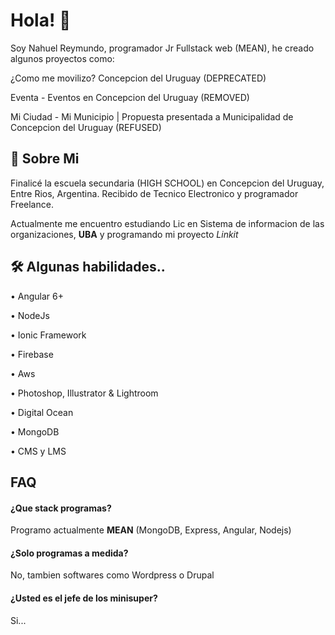 
# Hola! 🙂

Soy Nahuel Reymundo, programador Jr Fullstack web (MEAN), he creado algunos proyectos como:

¿Como me movilizo? Concepcion del Uruguay (DEPRECATED)

Eventa - Eventos en Concepcion del Uruguay (REMOVED)

Mi Ciudad - Mi Municipio | Propuesta presentada a Municipalidad de Concepcion del Uruguay (REFUSED)


## 🚀 Sobre Mi
Finalicé la escuela secundaria (HIGH SCHOOL) en Concepcion del Uruguay, Entre Rios, Argentina. Recibido de Tecnico Electronico y programador Freelance.

Actualmente me encuentro estudiando Lic en Sistema de informacion de las organizaciones, **UBA** y programando mi proyecto _Linkit_


## 🛠 Algunas habilidades..
• Angular 6+

• NodeJs

• Ionic Framework

• Firebase

• Aws

• Photoshop, Illustrator & Lightroom

• Digital Ocean

• MongoDB

• CMS y LMS


## FAQ

#### ¿Que stack programas?

Programo actualmente **MEAN** (MongoDB, Express, Angular, Nodejs)

#### ¿Solo programas a medida?

No, tambien softwares como Wordpress o Drupal

#### ¿Usted es el jefe de los minisuper?
Si...

